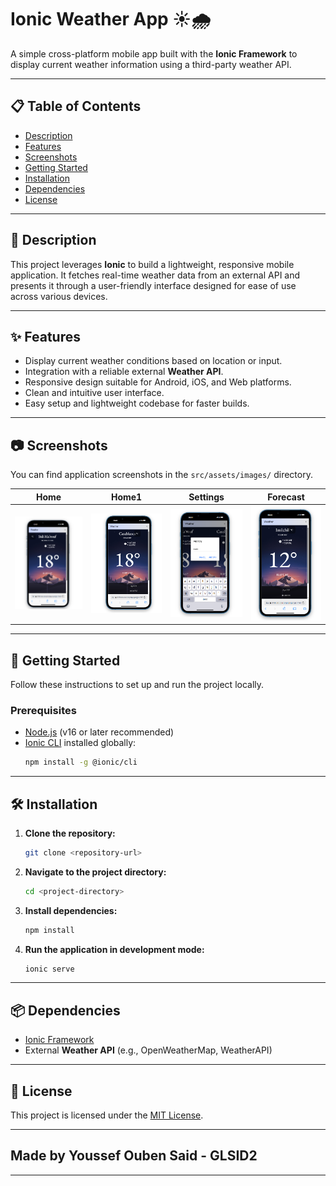 # Ionic Weather App ☀️🌧️

A simple cross-platform mobile app built with the **Ionic Framework** to display current weather information using a third-party weather API.

---

## 📋 Table of Contents

- [Description](#description)
- [Features](#features)
- [Screenshots](#screenshots)
- [Getting Started](#getting-started)
- [Installation](#installation)
- [Dependencies](#dependencies)
- [License](#license)

---

## 📖 Description

This project leverages **Ionic** to build a lightweight, responsive mobile application. It fetches real-time weather data from an external API and presents it through a user-friendly interface designed for ease of use across various devices.

---

## ✨ Features

- Display current weather conditions based on location or input.
- Integration with a reliable external **Weather API**.
- Responsive design suitable for Android, iOS, and Web platforms.
- Clean and intuitive user interface.
- Easy setup and lightweight codebase for faster builds.

---

## 📷 Screenshots

You can find application screenshots in the `src/assets/images/` directory.

| Home | Home1 | Settings | Forecast |
| ---- | ------- | -------- | -------- |
| ![Home1](src/assets/images/img1.png) | ![Details](src/assets/images/img2.png) | ![Forecast](src/assets/images/img3.png) | ![Settings](src/assets/images/img4.png) |

---

## 🚀 Getting Started

Follow these instructions to set up and run the project locally.

### Prerequisites

- [Node.js](https://nodejs.org/) (v16 or later recommended)
- [Ionic CLI](https://ionicframework.com/docs/cli) installed globally:
  ```bash
  npm install -g @ionic/cli
  ```

---

## 🛠 Installation

1. **Clone the repository:**

   ```bash
   git clone <repository-url>
   ```

2. **Navigate to the project directory:**

   ```bash
   cd <project-directory>
   ```

3. **Install dependencies:**

   ```bash
   npm install
   ```

4. **Run the application in development mode:**

   ```bash
   ionic serve
   ```

---

## 📦 Dependencies

- [Ionic Framework](https://ionicframework.com/)
- External **Weather API** (e.g., OpenWeatherMap, WeatherAPI)

---

## 📄 License

This project is licensed under the [MIT License](LICENSE).

---

## Made by Youssef Ouben Said - GLSID2

---

